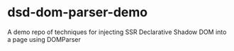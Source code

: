 # dsd-dom-parser-demo
A demo repo of techniques for injecting SSR Declarative Shadow DOM into a page using DOMParser
